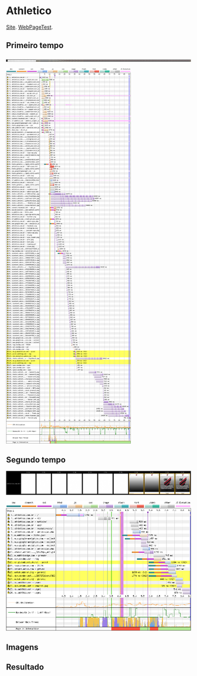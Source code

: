 # Athletico

[Site](https://athletico.com.br/). [WebPageTest](https://www.webpagetest.org/result/190420_Y4_e2b4cfb600a34199765515afc6d33332/).

## Primeiro tempo

![](imgs/filmstrip-first-view-run-3.png)

![](imgs/first-view-run-3.png)

## Segundo tempo

![](imgs/filmstrip-second-view-run-3.png)

![](imgs/second-view-run-3.png)

## Imagens

## Resultado